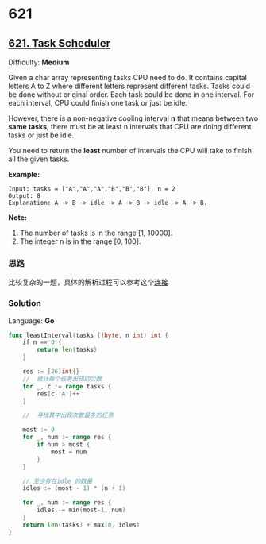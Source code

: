 # 621

## [621\. Task Scheduler](https://leetcode.com/problems/task-scheduler/)

Difficulty: **Medium**


Given a char array representing tasks CPU need to do. It contains capital letters A to Z where different letters represent different tasks. Tasks could be done without original order. Each task could be done in one interval. For each interval, CPU could finish one task or just be idle.

However, there is a non-negative cooling interval **n** that means between two **same tasks**, there must be at least n intervals that CPU are doing different tasks or just be idle.

You need to return the **least** number of intervals the CPU will take to finish all the given tasks.

**Example:**

```
Input: tasks = ["A","A","A","B","B","B"], n = 2
Output: 8
Explanation: A -> B -> idle -> A -> B -> idle -> A -> B.
```

**Note:**

1.  The number of tasks is in the range [1, 10000].
2.  The integer n is in the range [0, 100].


### 思路
比较复杂的一题，具体的解析过程可以参考这个[连接](https://leetcode.com/problems/task-scheduler/discuss/104500/Java-O(n)-time-O(1)-space-1-pass-no-sorting-solution-with-detailed-explanation)

### Solution

Language: **Go**

```go
func leastInterval(tasks []byte, n int) int {
    if n == 0 {
		return len(tasks)
	}

	res := [26]int{}
	//  统计每个任务出现的次数
	for _, c := range tasks {
		res[c-'A']++
	}

	//  寻找其中出现次数最多的任务

	most := 0
	for _, num := range res {
		if num > most {
			most = num
		}
	}

	// 至少存在idle 的数量
	idles := (most - 1) * (n + 1)

	for _, num := range res {
		idles -= min(most-1, num)
	}
	return len(tasks) + max(0, idles)
}
```